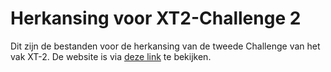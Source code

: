 # Herkansing voor XT2-Challenge 2
Dit zijn de bestanden voor de herkansing van de tweede Challenge van het vak XT-2.
De website is via [deze link](https://rosakarin.github.io/Challenge2_redo-/) te bekijken.
